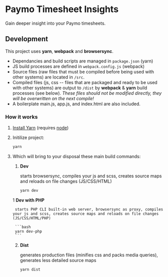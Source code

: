# Paymo Timesheet Insights

Gain deeper insight into your Paymo timesheets.

## Development

This project uses **yarn**, **webpack** and **browsersync**.

* Dependancies and build scripts are managed in `package.json` (yarn)
* JS build processes are defined in `webpack.config.js` (webpack)
* Source files (raw files that must be compiled before being used with other systems) are located in `/src`.
* Compiled files (js, css -- files that are packaged and ready to be used with other systems) are output to `/dist` by **webpack** & **yarn** build processes (see below). *These files should not be modified directly, they will be overwritten on the next compile!*
* A boilerplate main.js, app.js, and index.html are also included.

### How it works

1. [Install Yarn](https://yarnpkg.com/en/docs/install) (requires [node](https://nodejs.org/en/download/))
2. Initilize project:

    ```bash
    yarn
    ```

3. Which will bring to your disposal these main build commands:

    1. **Dev**

        starts browsersync, compiles your js and scss, creates source maps and reloads on file changes (JS/CSS/HTML)

        ```bash
        yarn dev
        ```

    1 **Dev with PHP**

        starts PHP CLI built-in web server, browsersync as proxy, compiles your js and scss, creates source maps and reloads on file changes (JS/CSS/HTML/PHP)

        ```bash
        yarn dev-php
        ```

    2. **Dist**

        generates production files (minifies css and packs media queries), generates less detailed source maps

        ```bash
        yarn dist
        ```
